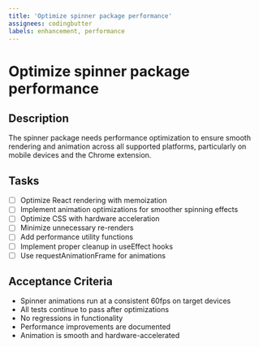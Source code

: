 ```yaml
---
title: 'Optimize spinner package performance'
assignees: codingbutter
labels: enhancement, performance
---
```


# Optimize spinner package performance

## Description
The spinner package needs performance optimization to ensure smooth rendering and animation across all supported platforms, particularly on mobile devices and the Chrome extension.

## Tasks
- [ ] Optimize React rendering with memoization 
- [ ] Implement animation optimizations for smoother spinning effects
- [ ] Optimize CSS with hardware acceleration
- [ ] Minimize unnecessary re-renders
- [ ] Add performance utility functions
- [ ] Implement proper cleanup in useEffect hooks
- [ ] Use requestAnimationFrame for animations

## Acceptance Criteria
- Spinner animations run at a consistent 60fps on target devices
- All tests continue to pass after optimizations
- No regressions in functionality
- Performance improvements are documented
- Animation is smooth and hardware-accelerated